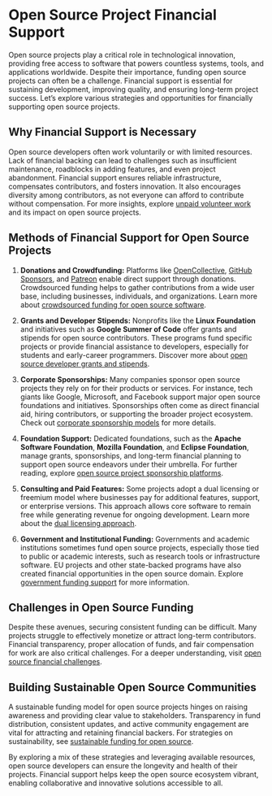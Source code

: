 # Open Source Project Financial Support

Open source projects play a critical role in technological innovation, providing free access to software that powers countless systems, tools, and applications worldwide. Despite their importance, funding open source projects can often be a challenge. Financial support is essential for sustaining development, improving quality, and ensuring long-term project success. Let’s explore various strategies and opportunities for financially supporting open source projects.

## Why Financial Support is Necessary

Open source developers often work voluntarily or with limited resources. Lack of financial backing can lead to challenges such as insufficient maintenance, roadblocks in adding features, and even project abandonment. Financial support ensures reliable infrastructure, compensates contributors, and fosters innovation. It also encourages diversity among contributors, as not everyone can afford to contribute without compensation. For more insights, explore [unpaid volunteer work](https://www.license-token.com/wiki/unpaid-volunteer-work) and its impact on open source projects.

## Methods of Financial Support for Open Source Projects

1. **Donations and Crowdfunding:**
   Platforms like [OpenCollective](https://opencollective.com), [GitHub Sponsors](https://github.com/sponsors), and [Patreon](https://www.patreon.com) enable direct support through donations. Crowdsourced funding helps to gather contributions from a wide user base, including businesses, individuals, and organizations. Learn more about [crowdsourced funding for open source software](https://www.license-token.com/wiki/crowdsourced-funding-for-open-source-software).

2. **Grants and Developer Stipends:**
   Nonprofits like the **Linux Foundation** and initiatives such as **Google Summer of Code** offer grants and stipends for open source contributors. These programs fund specific projects or provide financial assistance to developers, especially for students and early-career programmers. Discover more about [open source developer grants and stipends](https://www.license-token.com/wiki/open-source-developer-grants-and-stipends).

3. **Corporate Sponsorships:**
   Many companies sponsor open source projects they rely on for their products or services. For instance, tech giants like Google, Microsoft, and Facebook support major open source foundations and initiatives. Sponsorships often come as direct financial aid, hiring contributors, or supporting the broader project ecosystem. Check out [corporate sponsorship models](https://www.license-token.com/wiki/corporate-sponsorship-models) for more details.

4. **Foundation Support:**
   Dedicated foundations, such as the **Apache Software Foundation**, **Mozilla Foundation**, and **Eclipse Foundation**, manage grants, sponsorships, and long-term financial planning to support open source endeavors under their umbrella. For further reading, explore [open source project sponsorship platforms](https://www.license-token.com/wiki/open-source-project-sponsorship-platforms).

5. **Consulting and Paid Features:**
   Some projects adopt a dual licensing or freemium model where businesses pay for additional features, support, or enterprise versions. This approach allows core software to remain free while generating revenue for ongoing development. Learn more about the [dual licensing approach](https://www.license-token.com/wiki/dual-licensing-approach).

6. **Government and Institutional Funding:**
   Governments and academic institutions sometimes fund open source projects, especially those tied to public or academic interests, such as research tools or infrastructure software. EU projects and other state-backed programs have also created financial opportunities in the open source domain. Explore [government funding support](https://www.license-token.com/wiki/government-funding-support) for more information.

## Challenges in Open Source Funding

Despite these avenues, securing consistent funding can be difficult. Many projects struggle to effectively monetize or attract long-term contributors. Financial transparency, proper allocation of funds, and fair compensation for work are also critical challenges. For a deeper understanding, visit [open source financial challenges](https://www.license-token.com/wiki/open-source-financial-challenges).

## Building Sustainable Open Source Communities

A sustainable funding model for open source projects hinges on raising awareness and providing clear value to stakeholders. Transparency in fund distribution, consistent updates, and active community engagement are vital for attracting and retaining financial backers. For strategies on sustainability, see [sustainable funding for open source](https://www.license-token.com/wiki/sustainable-funding-for-open-source).

By exploring a mix of these strategies and leveraging available resources, open source developers can ensure the longevity and health of their projects. Financial support helps keep the open source ecosystem vibrant, enabling collaborative and innovative solutions accessible to all.